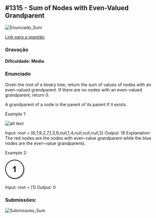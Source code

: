 ## #1315 - Sum of Nodes with Even-Valued Grandparent

![Enunciado_Sum](https://github.com/user-attachments/assets/08b948e3-5bae-427e-8898-598a8dbdc463)

[Link para a questão](https://leetcode.com/problems/sum-of-nodes-with-even-valued-grandparent/description/)

### Gravação

#### Dificuldade: Média

### Enunciado

Given the root of a binary tree, return the sum of values of nodes with an even-valued grandparent. If there are no nodes with an even-valued grandparent, return 0.

A grandparent of a node is the parent of its parent if it exists.

Example 1:

![alt text](image1.png)

Input: root = [6,7,8,2,7,1,3,9,null,1,4,null,null,null,5]
Output: 18
Explanation: The red nodes are the nodes with even-value grandparent while the blue nodes are the even-value grandparents.

Example 2:

![alt text](image.png)

Input: root = [1]
Output: 0

### Submissões: 

![Submissoes_Sum](https://github.com/user-attachments/assets/bc1e4b36-55ed-4765-b0ce-fff433191a6a)



